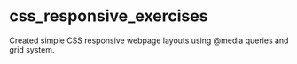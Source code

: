 # css_responsive_exercises
Created simple CSS responsive webpage layouts using @media queries and grid system.
